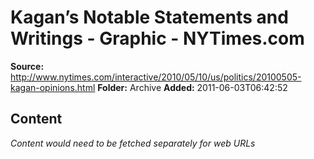 # Kagan’s Notable Statements and Writings - Graphic - NYTimes.com

**Source:** http://www.nytimes.com/interactive/2010/05/10/us/politics/20100505-kagan-opinions.html
**Folder:** Archive
**Added:** 2011-06-03T06:42:52




## Content
*Content would need to be fetched separately for web URLs*
